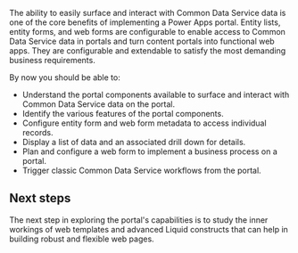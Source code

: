 The ability to easily surface and interact with Common Data Service data is one of the core benefits of implementing a Power Apps portal.  Entity lists, entity forms, and web forms are configurable to enable access to Common Data Service data in portals and turn content portals into functional web apps. They are configurable and extendable to satisfy the most demanding business requirements.

By now you should be able to:

* Understand the portal components available to surface and interact with Common Data Service data on the portal.
* Identify the various features of the portal components.
* Configure entity form and web form metadata to access individual records.
* Display a list of data and an associated drill down for details.
* Plan and configure a web form to implement a business process on a portal.
* Trigger classic Common Data Service workflows from the portal.

## Next steps

The next step in exploring the portal's capabilities is to study the inner workings of web templates and advanced Liquid constructs that can help in building robust and flexible web pages.
